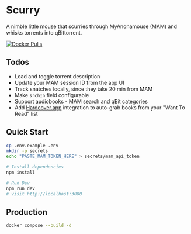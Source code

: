 # Scurry
A nimble little mouse that scurries through MyAnonamouse (MAM) and whisks torrents into qBittorrent.

[![Docker Pulls](https://img.shields.io/docker/pulls/masonfox/scurry)](https://hub.docker.com/r/masonfox/scurry)

## Todos
- Load and toggle torrent description
- Update your MAM session ID from the app UI
- Track snatches locally, since they take 20 min from MAM
- Make `srchIn` field configurable
- Support audiobooks - MAM search and qBit categories
- Add [Hardcover.app](https://hardcover.app/) integration to auto-grab books from your "Want To Read" list

## Quick Start
```bash
cp .env.example .env
mkdir -p secrets
echo "PASTE_MAM_TOKEN_HERE" > secrets/mam_api_token

# Install dependencies
npm install

# Run Dev
npm run dev
# visit http://localhost:3000
```

## Production
```bash
docker compose --build -d
```
